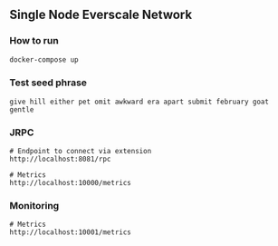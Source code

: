 ## Single Node Everscale Network

### How to run

```bash
docker-compose up
```

### Test seed phrase
```
give hill either pet omit awkward era apart submit february goat gentle
```

### JRPC
```
# Endpoint to connect via extension
http://localhost:8081/rpc

# Metrics
http://localhost:10000/metrics
```

### Monitoring
```
# Metrics
http://localhost:10001/metrics
```